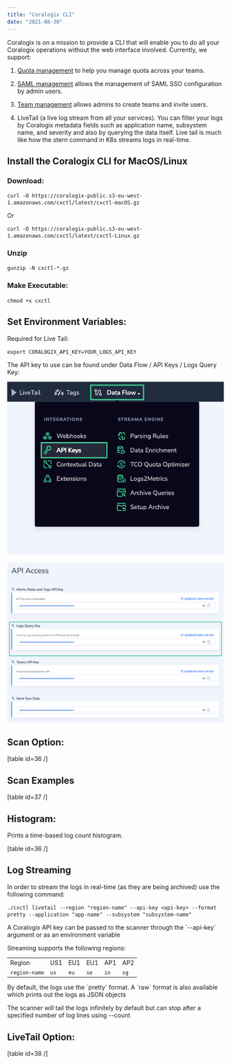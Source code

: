 ```yaml
---
title: "Coralogix CLI"
date: "2021-08-30"
---
```


Coralogix is on a mission to provide a CLI that will enable you to do all your Coralogix operations without the web interface involved. Currently, we support:

1. [Quota management](https://coralogixstg.wpengine.com/tutorials/quota-management/) to help you manage quota across your teams.

3. [SAML management](https://coralogixstg.wpengine.com/tutorials/saml-management-via-cli/) allows the management of SAML SSO configuration by admin users.

5. [Team management](https://coralogixstg.wpengine.com/tutorials/team-management-via-cli/) allows admins to create teams and invite users.

7. LiveTail (a live log stream from all your services). You can filter your logs by Coralogix metadata fields such as application name, subsystem name, and severity and also by querying the data itself. Live tail is much like how the stern command in K8s streams logs in real-time. 

## **Install the Coralogix CLI for MacOS/Linux**

### Download:

```
curl -O https://coralogix-public.s3-eu-west-1.amazonaws.com/cxctl/latest/cxctl-macOS.gz
```

Or

```
curl -O https://coralogix-public.s3-eu-west-1.amazonaws.com/cxctl/latest/cxctl-Linux.gz
```

### Unzip

```
gunzip -N cxctl-*.gz
```

### Make Executable:

```
chmod +x cxctl
```

## Set Environment Variables:

Required for Live Tail:

```
export CORALOGIX_API_KEY=YOUR_LOGS_API_KEY
```

The API key to use can be found under Data Flow / API Keys / Logs Query Key:

![](images/image-2.png)

![](images/image-1024x757.png)

## Scan Option:

\[table id=36 /\]

## Scan Examples

\[table id=37 /\]

## Histogram:

Prints a time-based log count histogram.

\[table id=36 /\]

## Log Streaming

In order to stream the logs in real-time (as they are being archived) use the following command:

```
./cxctl livetail --region "region-name" --api-key <api-key> --format pretty --application "app-name" --subsystem "subsystem-name"
```

A Coralogix API key can be passed to the scanner through the \`--api-key\` argument or as an environment variable

Streaming supports the following regions:

<table><tbody><tr><td>Region</td><td>US1</td><td>EU1</td><td>EU1</td><td>AP1</td><td>AP2</td></tr><tr><td><code>region-name</code></td><td><code>us</code></td><td><code>eu</code></td><td><code>se</code></td><td><code>in</code></td><td><code>sg</code></td></tr></tbody></table>

By default, the logs use the \`pretty\` format. A \`raw\` format is also available which prints out the logs as JSON objects

The scanner will tail the logs infinitely by default but can stop after a specified number of log lines using --count

## LiveTail Option:

\[table id=38 /\]
